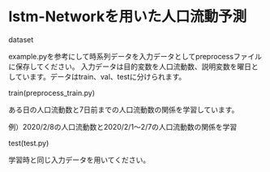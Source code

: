 # lstm-Networkを用いた人口流動予測


dataset

example.pyを参考にして時系列データを入力データとしてpreprocessファイルに保存してください。
入力データは目的変数を人口流動数、説明変数を曜日としています。データはtrain、val、testに分けられます。






train(preprocess_train.py)

ある日の人口流動数と7日前までの人口流動数の関係を学習しています。

例）2020/2/8の人口流動数と2020/2/1～2/7の人口流動数の関係を学習




test(test.py)

学習時と同じ入力データを用いてください。
